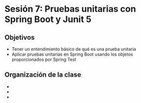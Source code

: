 
# Sesión 7: Pruebas unitarias con Spring Boot y Junit 5

## Objetivos
- Tener un entendimiento básico de qué es una prueba unitaria
- Aplicar pruebas unitarias en Spring Boot usando los objetos proporcionados por Spring Test

## Organización de la clase

-
-
-
